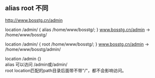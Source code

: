 ## alias root 不同

http://www.bosstg.cn/admin

location /admin/ {
      alias /home/www/bosstg/;
}
www.bosstg.cn/admin -> /home/www/bosstg/

location /admin/ {
      root /home/www/bosstg/;
}
www.bosstg.cn/admin -> /home/www/bosstg/admin/

location /admin {}  
  alias 可以访问 /admin或/admin/  
  root location匹配的path目录后面带不带"/"，都不会影响访问。